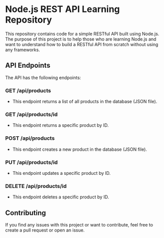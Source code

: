 # Node.js REST API Learning Repository

This repository contains code for a simple RESTful API built using Node.js. The purpose of this project is to help those who are learning Node.js and want to understand how to build a RESTful API from scratch without using any frameworks.

## API Endpoints

The API has the following endpoints:

### GET /api/products

- This endpoint returns a list of all products in the database (JSON file).

### GET /api/products/id

- This endpoint returns a specific product by ID.

### POST /api/products

- This endpoint creates a new product in the database (JSON file).

### PUT /api/products/id

- This endpoint updates a specific product by ID.

### DELETE /api/products/id

- This endpoint deletes a specific product by ID.

## Contributing

If you find any issues with this project or want to contribute, feel free to create a pull request or open an issue.
